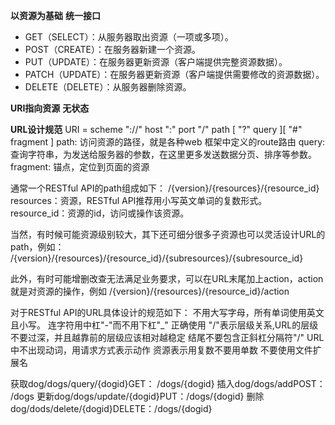 **以资源为基础**
**统一接口**

- GET（SELECT）：从服务器取出资源（一项或多项）。
- POST（CREATE）：在服务器新建一个资源。
- PUT（UPDATE）：在服务器更新资源（客户端提供完整资源数据）。
- PATCH（UPDATE）：在服务器更新资源（客户端提供需要修改的资源数据）。
- DELETE（DELETE）：从服务器删除资源。

**URI指向资源**
**无状态**

**URL设计规范**
URI = scheme "://" host ":" port "/" path [ "?" query ][ "#" fragment ]
path: 访问资源的路径，就是各种web 框架中定义的route路由
query: 查询字符串，为发送给服务器的参数，在这里更多发送数据分页、排序等参数。
fragment: 锚点，定位到页面的资源

通常一个RESTful API的path组成如下：
/{version}/{resources}/{resource_id}
resources：资源，RESTful API推荐用小写英文单词的复数形式。
resource_id：资源的id，访问或操作该资源。

当然，有时候可能资源级别较大，其下还可细分很多子资源也可以灵活设计URL的path，例如：
/{version}/{resources}/{resource_id}/{subresources}/{subresource_id}

此外，有时可能增删改查无法满足业务要求，可以在URL末尾加上action，action就是对资源的操作，例如
/{version}/{resources}/{resource_id}/action

对于RESTful API的URL具体设计的规范如下：
不用大写字母，所有单词使用英文且小写。
连字符用中杠"-"而不用下杠"_"
正确使用 "/"表示层级关系,URL的层级不要过深，并且越靠前的层级应该相对越稳定
结尾不要包含正斜杠分隔符"/"
URL中不出现动词，用请求方式表示动作
资源表示用复数不要用单数
不要使用文件扩展名

获取dog/dogs/query/{dogid}GET： /dogs/{dogid}
插入dog/dogs/addPOST： /dogs
更新dog/dogs/update/{dogid}PUT：/dogs/{dogid}
删除dog/dods/delete/{dogid}DELETE：/dogs/{dogid}

